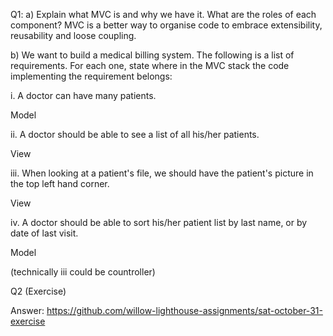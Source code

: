 Q1: a) Explain what MVC is and why we have it. What are the roles of each component?
MVC is a better way to organise code to embrace extensibility, reusability and loose coupling.

b) We want to build a medical billing system. The following is a list of requirements. For each one, state where in the MVC stack the code implementing the requirement belongs:

i. A doctor can have many patients.

Model

ii. A doctor should be able to see a list of all his/her patients.

View

iii. When looking at a patient's file, we should have the patient's picture in the top left hand corner.

View

iv. A doctor should be able to sort his/her patient list by last name, or by date of last visit.

Model

(technically iii could be countroller)

Q2 (Exercise)

Answer: https://github.com/willow-lighthouse-assignments/sat-october-31-exercise
